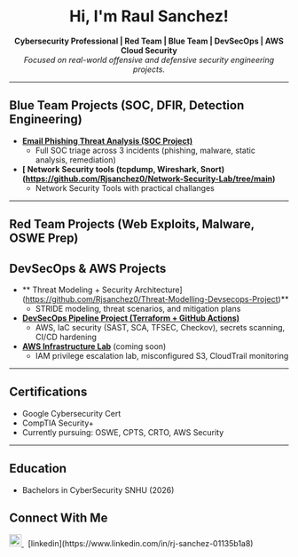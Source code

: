<h1 align="center"> Hi, I'm Raul Sanchez!</h1>

<p align="center">
  <b>Cybersecurity Professional | Red Team | Blue Team | DevSecOps | AWS Cloud Security</b><br>
  <i>Focused on real-world offensive and defensive security engineering projects.</i>
</p>

---

##  Blue Team Projects (SOC, DFIR, Detection Engineering)

- **[ Email Phishing Threat Analysis (SOC Project)](https://github.com/Rjsanchez0/Phishing-Email-Analysis-/blob/main/README.md)**
  - Full SOC triage across 3 incidents (phishing, malware, static analysis, remediation)
- **[ Network Security tools (tcpdump, Wireshark, Snort)(https://github.com/Rjsanchez0/Network-Security-Lab/tree/main)**
  - Network Security Tools with practical challanges

---

##  Red Team Projects (Web Exploits, Malware, OSWE Prep)



##  DevSecOps & AWS Projects

- ** Threat Modeling + Security Architecture](https://github.com/Rjsanchez0/Threat-Modelling-Devsecops-Project)**
  - STRIDE modeling, threat scenarios, and mitigation plans
- **[ DevSecOps Pipeline Project (Terraform + GitHub Actions)](https://github.com/Rjsanchez0/Devsecopsprojects1)**
  - AWS, IaC security (SAST, SCA, TFSEC, Checkov), secrets scanning, CI/CD hardening
- **[ AWS Infrastructure Lab](https://github.com/YOUR_USERNAME/aws-security-lab)** (coming soon)
  - IAM privilege escalation lab, misconfigured S3, CloudTrail monitoring

---

##  Certifications

-  Google Cybersecurity Cert
-  CompTIA Security+
-  Currently pursuing: OSWE, CPTS, CRTO, AWS Security

---

## Education 
- Bachelors in CyberSecurity SNHU (2026) 

##  Connect With Me

<p align="left">
  <a href="https://www.linkedin.com/in/rj-sanchez-01135b1a8" target="_blank">
    <img src="https://cdn.jsdelivr.net/npm/simple-icons@v3/icons/linkedin.svg" alt="LinkedIn" width="22px"/>
  </a>
  &nbsp; [linkedin](https://www.linkedin.com/in/rj-sanchez-01135b1a8)
</p>

